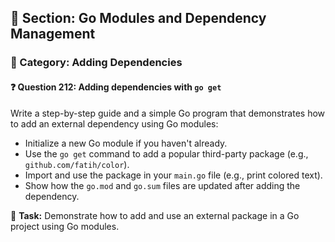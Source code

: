## 📘 Section: Go Modules and Dependency Management  
### 🔹 Category: Adding Dependencies  
#### ❓ Question 212: Adding dependencies with `go get`

Write a step-by-step guide and a simple Go program that demonstrates how to add an external dependency using Go modules:

- Initialize a new Go module if you haven't already.
- Use the `go get` command to add a popular third-party package (e.g., `github.com/fatih/color`).
- Import and use the package in your `main.go` file (e.g., print colored text).
- Show how the `go.mod` and `go.sum` files are updated after adding the dependency.

🔧 **Task:** Demonstrate how to add and use an external package in a Go project using Go modules.
